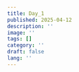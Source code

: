 ```yaml
---
title: Day_1
published: 2025-04-12
description: ''
image: ''
tags: []
category: ''
draft: false 
lang: ''
---
```

